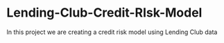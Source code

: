 # Lending-Club-Credit-RIsk-Model
In this project we are creating a credit risk model using Lending Club data

